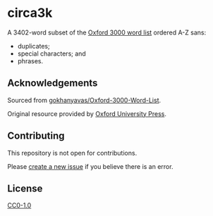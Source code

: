 # circa3k

A 3402-word subset of the [Oxford 3000 word list](https://www.oxfordlearnersdictionaries.com/us/wordlists/) ordered A-Z sans:

- duplicates;
- special characters; and
- phrases.

## Acknowledgements

Sourced from [gokhanyavas/Oxford-3000-Word-List](https://github.com/gokhanyavas/Oxford-3000-Word-List).

Original resource provided by [Oxford University Press](https://global.oup.com/).

## Contributing

This repository is not open for contributions.

Please [create a new issue](https://github.com/onoira/circa3k/issues/new) if you believe there is an error.

## License

[CC0-1.0](LICENSE)
